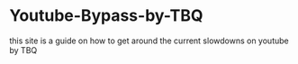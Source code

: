# Youtube-Bypass-by-TBQ
this site is a guide on how to get around the current slowdowns on youtube by TBQ
